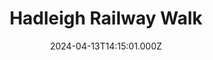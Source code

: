 ---
date: 2024-04-13T14:15:01.000Z
title: Hadleigh Railway Walk
latitude: 52.04096961126445
longitude: 0.9595656394958496
category: checkin
---